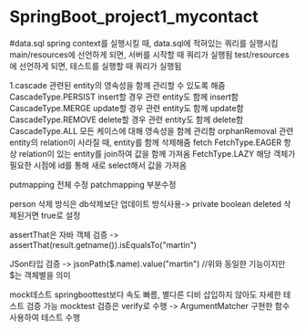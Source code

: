 # SpringBoot_project1_mycontact

#data.sql
spring context를 실행시킬 때, data.sql에 적혀있는 쿼리를 실행시킴
main/resources에 선언하게 되면, 서버를 시작할 때 쿼리가 실행됨
test/resources에 선언하게 되면, 테스트를 실행할 때 쿼리가 실행됨


1.cascade
관련된 entity의 영속성을 함께 관리할 수 있도록 해줌
CascadeType.PERSIST
insert할 경우 관련 entity도 함께 insert함
CascadeType.MERGE
update할 경우 관련 entity도 함께 update함
CascadeType.REMOVE
delete할 경우 관련 entity도 함께 delete함
CascadeType.ALL
모든 케이스에 대해 영속성을 함께 관리함
orphanRemoval
관련 entity의 relation이 사라질 때, entity를 함께 삭제해줌
fetch
FetchType.EAGER
항상 relation이 있는 entity를 join하여 값을 함께 가져옴
FetchType.LAZY
해당 객체가 필요한 시점에 id를 통해 새로 select해서 값을 가져옴


putmapping 전체 수정
patchmapping 부분수정

person 삭제 방식은 db삭제보단 업데이트 방식사용-> private boolean deleted 삭제된거면 true로 설정

assertThat은 자바 객체 검증 ->  assertThat(result.getname()).isEqualsTo("martin")

JSon타입 검증 -> jsonPath($.name).value("martin")    //위와 동일한 기능이지만 $는 객체별을 의미

mock테스트
springboottest보다 속도 빠름, 별다른 디비 삽입하지 않아도 자세한 테스트 검증 가능
mocktest 검증은 verify로 수행 -> ArgumentMatcher 구현한 함수 사용하여 테스트 수행
